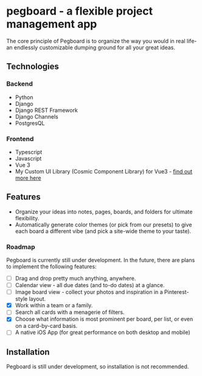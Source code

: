 # pegboard - a flexible project management app
The core principle of Pegboard is to organize the way you would in real life- an endlessly customizable dumping ground for all your great ideas.

## Technologies

### Backend
* Python
* Django
* Django REST Framework
* Django Channels
* PostgresQL

### Frontend
* Typescript
* Javascript
* Vue 3
* My Custom UI Library (Cosmic Component Library) for Vue3 - [find out more here](https://github.com/audse/cosmic-library)

## Features
* Organize your ideas into notes, pages, boards, and folders for ultimate flexibility.
* Automatically generate color themes (or pick from our presets) to give each board a different vibe (and pick a site-wide theme to your taste).

### Roadmap
Pegboard is currently still under development. In the future, there are plans to implement the following features:
- [ ] Drag and drop pretty much anything, anywhere.
- [ ] Calendar view - all due dates (and to-do dates) at a glance.
- [ ] Image board view - collect your photos and inspiration in a Pinterest-style layout.
- [x] Work within a team or a family.
- [ ] Search all cards with a menagerie of filters.
- [x] Choose what information is most prominent per board, per list, or even on a card-by-card basis.
- [ ] A native iOS App (for great performance on both desktop and mobile)

## Installation
Pegboard is still under development, so installation is not recommended.
